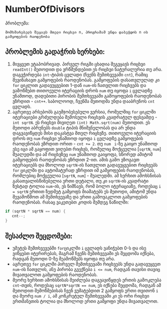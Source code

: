 # NumberOfDivisors
პრობლემა:
```
მომხმარებელს შეყავს მთელი რიცხვი n, პროგრამამ უნდა დაბეჭდოს n ის გამყოფების რაოდენობა
```
## პრობლემის გადაჭრის ხერხები:
1.  მივყვეთ ეტაპობრივად. პირველ რიგში ცხადია შეგვყავს რიცხვი `readInt()` მეთოდით და ვრწმუნდებით ეს რიცხვი ნატურალურია თუ არა. დაგვჭირდება `int`-ტიპის ცვლადი (ჩვენს შემთხვევაში `cnt`), რაშიც შევინახავთ გამყოფების რაოდენობას. გამყოფების დასათვლელად კი `for` ციკლით გადავუყვებით 1-დან `num`-ის ჩათვლით რიცხვებს და ვამოწმებთ თითოეული იტერაციის დროს `num` თუ იყოფა `i` ცვლადზე უნაშთოდ, დადებითი პირობის შემთხვევაში გამოყოფების რაოდენობას ვზრდით - `cnt++`. საბოლოოდ, ჩვენმა მეთოდმა უნდა დააბრუნოს `cnt` ცვლადს.
2.  აგრეთვე არსებობს გაუმჯობესებული ვერსია, რომელშიც `for` ციკლში იტერაციები გრძელდება შემოსული რიცხვის კვადრატულ ფესვამდე - `int sqrtN`. ეს რიცხვი მივიღეთ `(int) Math.sqrt(num)` მეთოდით. ეს მეთოდი აბრუნებს `double` ტიპის მნიშვნელობას და არ უნდა დაგვავიწყდეს მისი დაკასტვა მთელ რიცხვზე. თითოეული იტერაციის დროს თუ `num` რიცხვი უნაშთოდ იყოფა `i` ცვლადზე გამყოფების რაოდენობას ვზრდით ორით - `cnt += 2`. თუ `num ` `i`-ზე გაიყო უნაშთოდ ესე იგი ამ გაყოფით ვიღებთ რიცხვს, რომელიც მოქცეულია [`sqrtN`, `num`] შუალედში და ამ რიცხვზეც `num` უნაშთოდ გაიყოფა, სწორედ ამიტომ გამყოფების რაოდენობას ვზრდით 2-ით. ამის გამო ვზოგავთ იტერაციებს და მხოლოდ `sqrtN`-ის ჩათვლით გადავუყვებით რიცხვებს `for` ციკლში და ავტომატურად ვზრდით იმ გამყოფების რაოდენობას, რომლებიც მოქცეულია [`sqrtN`, `num`] - შუალედში. ამ ხერხით ამოხსნისას გასათვალისწინებელია ერთი დეტალი, თუ კი `sqrtN`-ის კვადრატი ზუსტად ტოლია `num`-ის, ეს ნიშნავს, რომ ბოლო იტერაციაზე, როდესაც `i = sqrtN` ერთით ზედმეტ გამყოფს მიამატებს ეს მეთოდი, ამიტომ უნდა შევამოწმოთ ამ შემთხვევაზე და ერთი გამოვაკლოთ გამყოფების რაოდენობას. რასაც ვაკეთებთ კოდის შემდეგ ნაწილში:
```java
if (sqrtN * sqrtN == num) {
   cnt--;
}
```

## შესაძლო შეცდომები:
- უმეტეს შემთხვევებში `for`ციკლში `i` ცვლადს ვანიჭებთ 0-ს და ისე ვიწყებთ იტერირებას, მაგრამ ჩვენს შემთხვევაში ეს შეცდომა იქნება, რადგან მეთოდი 0-ზე შეამოწმებს იყოფა თუ არა.
- აგრეთვე `for` ციკლში პირველ შემთხვევაში რიცხვებს უნდა გადავუყვეთ `num`-ის ჩათვლის, ანუ პირობა გვექნება `i <= num`, რადგან თავისი თავიც მივათვალოთ გამყოფების რაოდენობას.
- მეორე ხერხით ამოხსნისას შეიძლება დაგვავიწყდეს ერთის გამოკლება `cnt`-თვის, როდესაც `sqrtN*sqrtN == num`, ეს იქნება შეცდომა, რადგან ამ მეთოდით შემოწმებისას ჩვენ ვუმატებდით 2 გამყოფს ერთი თვითონ `i` და მეორე `num / i`, ამ კონკრეტულ შემთხვევაში კი ეს ორი რიცხვი ერთმანეთის ტოლია და მხოლოდ ერთი გამყოფი უნდა მივათვალოთ.
